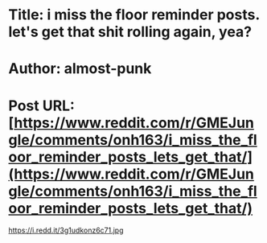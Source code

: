 # Title: i miss the floor reminder posts. let's get that shit rolling again, yea?
# Author: almost-punk
# Post URL: [https://www.reddit.com/r/GMEJungle/comments/onh163/i_miss_the_floor_reminder_posts_lets_get_that/](https://www.reddit.com/r/GMEJungle/comments/onh163/i_miss_the_floor_reminder_posts_lets_get_that/)


https://i.redd.it/3g1udkonz6c71.jpg